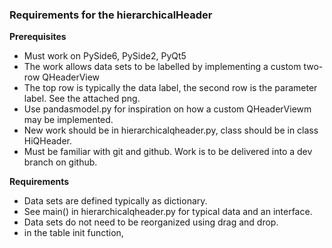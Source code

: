### Requirements for the hierarchicalHeader

**Prerequisites**

- Must work on PySide6, PySide2, PyQt5
- The work allows data sets to be labelled by implementing a custom two-row QHeaderView
- The top row is typically the data label, the second row is the parameter label. See the attached png.
- Use pandasmodel.py for inspiration on how a custom QHeaderViewm may be implemented.
- New work should be in hierarchicalqheader.py, class should be in class HiQHeader.
- Must be familiar with git and github. Work is to be delivered into a dev branch on github.

**Requirements**

- Data sets are defined typically as dictionary.
- See main() in hierarchicalqheader.py for typical data and an interface.
- Data sets do not need to be reorganized using drag and drop.
- in the table init function,  


